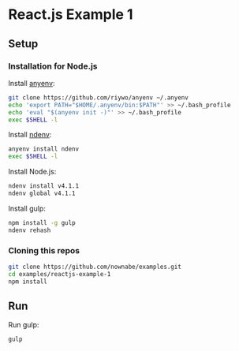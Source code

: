 React.js Example 1
==================

## Setup
### Installation for Node.js

Install [anyenv](https://github.com/riywo/anyenv):

```bash
git clone https://github.com/riywo/anyenv ~/.anyenv
echo 'export PATH="$HOME/.anyenv/bin:$PATH"' >> ~/.bash_profile
echo 'eval "$(anyenv init -)"' >> ~/.bash_profile
exec $SHELL -l
```

Install [ndenv](https://github.com/riywo/ndenv):

```bash
anyenv install ndenv
exec $SHELL -l
```

Install Node.js:

```bash
ndenv install v4.1.1
ndenv global v4.1.1
```

Install gulp:

```bash
npm install -g gulp
ndenv rehash
```

### Cloning this repos

```bash
git clone https://github.com/nownabe/examples.git
cd examples/reactjs-example-1
npm install
```

## Run
Run gulp:

```bash
gulp
```
